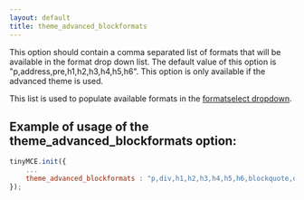 ```yaml
---
layout: default
title: theme_advanced_blockformats
---
```


This option should contain a comma separated list of formats that will be available in the format drop down list. The default value of this option is "p,address,pre,h1,h2,h3,h4,h5,h6". This option is only available if the advanced theme is used.

This list is used to populate available formats in the [formatselect dropdown](https://www.tiny.cloud/docs-3x/reference/buttons/).

## Example of usage of the theme_advanced_blockformats option:

```js
tinyMCE.init({
	...
	theme_advanced_blockformats : "p,div,h1,h2,h3,h4,h5,h6,blockquote,dt,dd,code,samp"
});
```
